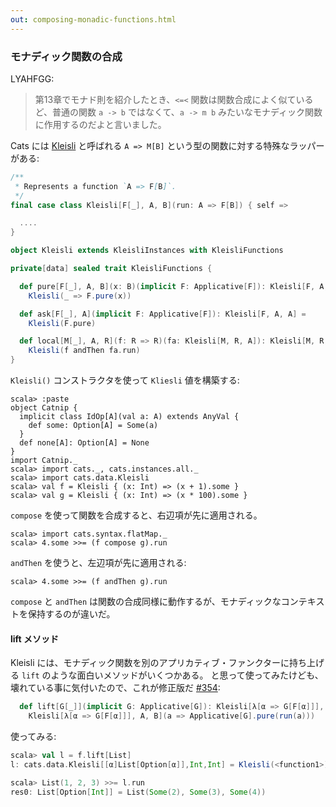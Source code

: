 ```yaml
---
out: composing-monadic-functions.html
---
```


  [KleisliSource]: $catsBaseUrl$/core/src/main/scala/cats/data/Kleisli.scala
  [354]: https://github.com/typelevel/cats/pull/354

### モナディック関数の合成

LYAHFGG:

> 第13章でモナド則を紹介したとき、`<=<` 関数は関数合成によく似ているど、普通の関数 `a -> b` ではなくて、`a -> m b` みたいなモナディック関数に作用するのだよと言いました。

Cats には [Kleisli][KleisliSource] と呼ばれる `A => M[B]` という型の関数に対する特殊なラッパーがある:

```scala
/**
 * Represents a function `A => F[B]`.
 */
final case class Kleisli[F[_], A, B](run: A => F[B]) { self =>

  ....
}

object Kleisli extends KleisliInstances with KleisliFunctions

private[data] sealed trait KleisliFunctions {

  def pure[F[_], A, B](x: B)(implicit F: Applicative[F]): Kleisli[F, A, B] =
    Kleisli(_ => F.pure(x))

  def ask[F[_], A](implicit F: Applicative[F]): Kleisli[F, A, A] =
    Kleisli(F.pure)

  def local[M[_], A, R](f: R => R)(fa: Kleisli[M, R, A]): Kleisli[M, R, A] =
    Kleisli(f andThen fa.run)
}
```

`Kleisli()` コンストラクタを使って `Kliesli` 値を構築する:

```console:new
scala> :paste
object Catnip {
  implicit class IdOp[A](val a: A) extends AnyVal {
    def some: Option[A] = Some(a)
  }
  def none[A]: Option[A] = None
}
import Catnip._
scala> import cats._, cats.instances.all._
scala> import cats.data.Kleisli
scala> val f = Kleisli { (x: Int) => (x + 1).some }
scala> val g = Kleisli { (x: Int) => (x * 100).some }
```

`compose` を使って関数を合成すると、右辺項が先に適用される。

```console
scala> import cats.syntax.flatMap._
scala> 4.some >>= (f compose g).run
```

`andThen` を使うと、左辺項が先に適用される:

```console
scala> 4.some >>= (f andThen g).run
```

`compose` と `andThen` は関数の合成同様に動作するが、モナディックなコンテキストを保持するのが違いだ。

#### lift メソッド

Kleisli には、モナディック関数を別のアプリカティブ・ファンクターに持ち上げる `lift` のような面白いメソッドがいくつかある。
と思って使ってみたけども、壊れている事に気付いたので、これが修正版だ [#354][354]:

```scala
  def lift[G[_]](implicit G: Applicative[G]): Kleisli[λ[α => G[F[α]]], A, B] =
    Kleisli[λ[α => G[F[α]]], A, B](a => Applicative[G].pure(run(a)))
```

使ってみる:

```scala
scala> val l = f.lift[List]
l: cats.data.Kleisli[[α]List[Option[α]],Int,Int] = Kleisli(<function1>)

scala> List(1, 2, 3) >>= l.run
res0: List[Option[Int]] = List(Some(2), Some(3), Some(4))
```

